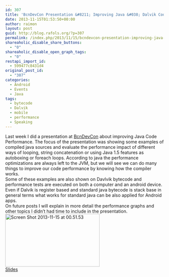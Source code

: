 ```yaml
---
id: 307
title: 'BcnDevCon Presentation &#8211; Improving Java &#038; Dalvik Code Performance'
date: 2013-11-15T01:53:50+00:00
author: raimon
layout: post
guid: http://blog.rafols.org/?p=307
permalink: /index.php/2013/11/15/bcndevcon-presentation-improving-java-dalvik-code-performance/
shareaholic_disable_share_buttons:
  - "0"
shareaholic_disable_open_graph_tags:
  - "0"
restapi_import_id:
  - 599477c8431d4
original_post_id:
  - "307"
categories:
  - Android
  - Events
  - Java
tags:
  - bytecode
  - Dalvik
  - mobile
  - performance
  - Speaking
---
```

Last week I did a presentation at <a href="http://bcndevcon.org/" target="_blank" rel="noopener noreferrer">BcnDevCon</a> about improving Java Code Performance. The focus of the presentation was showing some examples of compiled java sources and evaluate the performance impact of different ways of looping, string concatenation or using Java 1.5 features as autoboxing or foreach loops. According to java the performance optimizations are always left to the JVM, but we will see we can do many things to improve our code performance by knowing how the compiler works.  
Some of these examples are also shown on Davlvik bytecode and performance tests are executed on both a computer and an android device. Even if Dalvik is register based and standard java bytecode is stack base in general terms what works for standard java can be also applied for Android apps.  
On future posts I will explain in more detail the performance graphs and other topics I didn&#8217;t had time to include in the presentation.  
[<img loading="lazy" src="http://blog.rafols.org/wp-content/uploads/Screen-Shot-2013-11-15-at-00.51.53-300x168.png" alt="Screen Shot 2013-11-15 at 00.51.53" width="300" height="168" class="alignnone size-medium wp-image-311" />  
Slides](http://ec2-18-232-250-173.compute-1.amazonaws.com/wp-content/uploads/2013/11/improving-java-code-performance-bcndevcon_final.pdf)